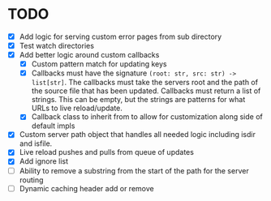 # TODO

- [x] Add logic for serving custom error pages from sub directory
- [x] Test watch directories
- [x] Add better logic around custom callbacks
  - [x] Custom pattern match for updating keys
  - [x] Callbacks must have the signature `(root: str, src: str) -> list[str]`. The callbacks must take the servers root and the path of the source file that has been updated. Callbacks must return a list of strings. This can be empty, but the strings are patterns for what URLs to live reload/update.
  - [x] Callback class to inherit from to allow for customization along side of default impls
- [x] Custom server path object that handles all needed logic including isdir and isfile.
- [x] Live reload pushes and pulls from queue of updates
- [x] Add ignore list
- [ ] Ability to remove a substring from the start of the path for the server routing
- [ ] Dynamic caching header add or remove
